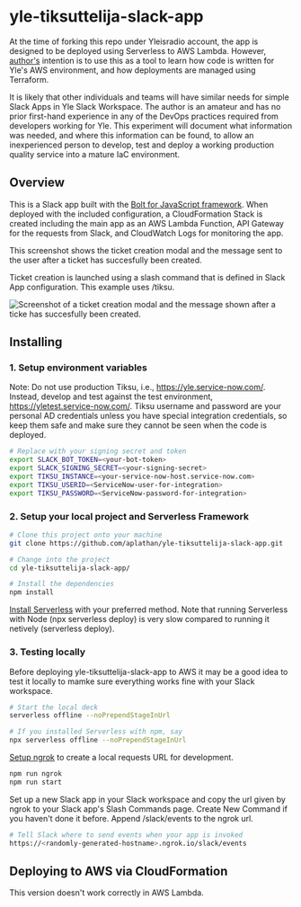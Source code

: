 # yle-tiksuttelija-slack-app

At the time of forking this repo under Yleisradio account, the app is designed to be deployed using Serverless to AWS Lambda. However, [author's][1] intention is to use this as a tool to learn how code is written for Yle's AWS environment, and how deployments are managed using Terraform.

It is likely that other individuals and teams will have similar needs for simple Slack Apps in Yle Slack Workspace. The author is an amateur and has no prior first-hand experience in any of the DevOps practices required from developers working for Yle. This experiment will document what information was needed, and where this information can be found, to allow an inexperienced person to develop, test and deploy a working production quality service into a mature IaC environment.

## Overview

This is a Slack app built with the [Bolt for JavaScript framework][2]. When deployed with the included configuration, a CloudFormation Stack is created including the main app as an AWS Lambda Function, API Gateway for the requests from Slack, and CloudWatch Logs for monitoring the app.

This screenshot shows the ticket creation modal and the message sent to the user after a ticket has succesfully been created.

Ticket creation is launched using a slash command that is defined in Slack App configuration. This example uses /tiksu.

![Screenshot of a ticket creation modal and the message shown after a ticke has succesfully been created.](https://github.com/Yleisradio/yle-tiksuttelija-slack-app/blob/main/images/tiksuttelija-screenshot.png)

## Installing

### 1. Setup environment variables

Note: Do not use production Tiksu, i.e., https://yle.service-now.com/. Instead, develop and test against the test environment, https://yletest.service-now.com/. Tiksu username and password are your personal AD credentials unless you have special integration credentials, so keep them safe and make sure they cannot be seen when the code is deployed.

```zsh
# Replace with your signing secret and token
export SLACK_BOT_TOKEN=<your-bot-token>
export SLACK_SIGNING_SECRET=<your-signing-secret>
export TIKSU_INSTANCE=<your-service-now-host.service-now.com>
export TIKSU_USERID=<ServiceNow-user-for-integration>
export TIKSU_PASSWORD=<ServiceNow-password-for-integration>
```

### 2. Setup your local project and Serverless Framework

```zsh
# Clone this project onto your machine
git clone https://github.com/aplathan/yle-tiksuttelija-slack-app.git

# Change into the project
cd yle-tiksuttelija-slack-app/

# Install the dependencies
npm install
```

[Install Serverless][4] with your preferred method. Note that running Serverless with Node (npx serverless deploy) is very slow compared to running it netively (serverless deploy).

### 3. Testing locally

Before deploying yle-tiksuttelija-slack-app to AWS it may be a good idea to test it locally to mamke sure everything works fine with your Slack workspace.

```zsh
# Start the local deck
serverless offline --noPrependStageInUrl

# If you installed Serverless with npm, say
npx serverless offline --noPrependStageInUrl
```

[Setup ngrok][3] to create a local requests URL for development.

```zsh
npm run ngrok
npm run start
```

Set up a new Slack app in your Slack workspace and copy the url given by ngrok to your Slack app's Slash Commands page. Create New Command if you haven't done it before. Append /slack/events to the ngrok url.

```zsh
# Tell Slack where to send events when your app is invoked
https://<randomly-generated-hostname>.ngrok.io/slack/events
```

## Deploying to AWS via CloudFormation

This version doesn't work correctly in AWS Lambda.


[1]: https://github.com/aplathan
[2]: https://slack.dev/bolt-js
[3]: https://slack.dev/bolt-js/tutorial/getting-started#setting-up-events
[4]: https://www.serverless.com/framework/docs/getting-started/